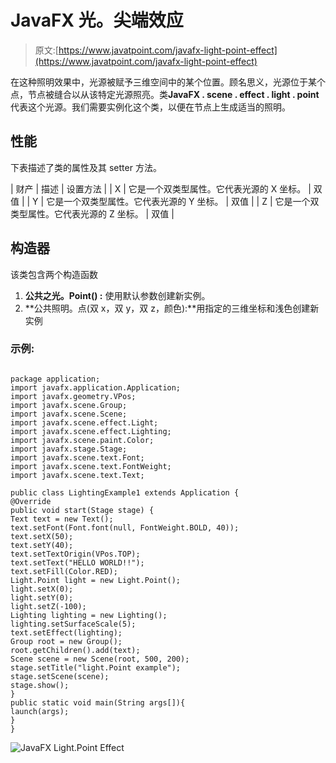 # JavaFX 光。尖端效应

> 原文:[https://www.javatpoint.com/javafx-light-point-effect](https://www.javatpoint.com/javafx-light-point-effect)

在这种照明效果中，光源被赋予三维空间中的某个位置。顾名思义，光源位于某个点，节点被缝合以从该特定光源照亮。类**JavaFX . scene . effect . light . point**代表这个光源。我们需要实例化这个类，以便在节点上生成适当的照明。

## 性能

下表描述了类的属性及其 setter 方法。

| 财产 | 描述 | 设置方法 |
| X | 它是一个双类型属性。它代表光源的 X 坐标。 | 双值 |
| Y | 它是一个双类型属性。它代表光源的 Y 坐标。 | 双值 |
| Z | 它是一个双类型属性。它代表光源的 Z 坐标。 | 双值 |

## 构造器

该类包含两个构造函数

1.  **公共之光。Point() :** 使用默认参数创建新实例。
2.  **公共照明。点(双 x，双 y，双 z，颜色):**用指定的三维坐标和浅色创建新实例

### 示例:

```

package application;
import javafx.application.Application;
import javafx.geometry.VPos;
import javafx.scene.Group; 
import javafx.scene.Scene;
import javafx.scene.effect.Light;
import javafx.scene.effect.Lighting;
import javafx.scene.paint.Color;
import javafx.stage.Stage; 
import javafx.scene.text.Font; 
import javafx.scene.text.FontWeight; 
import javafx.scene.text.Text; 

public class LightingExample1 extends Application { 
@Override
public void start(Stage stage) {  
Text text = new Text();       
text.setFont(Font.font(null, FontWeight.BOLD, 40));        
text.setX(50); 
text.setY(40); 
text.setTextOrigin(VPos.TOP);
text.setText("HELLO WORLD!!");        
text.setFill(Color.RED);   
Light.Point light = new Light.Point();
light.setX(0);
light.setY(0);
light.setZ(-100);
Lighting lighting = new Lighting(); 
lighting.setSurfaceScale(5);
text.setEffect(lighting);       
Group root = new Group();
root.getChildren().add(text);
Scene scene = new Scene(root, 500, 200);  
stage.setTitle("light.Point example");  
stage.setScene(scene);
stage.show();         
} 
public static void main(String args[]){ 
launch(args); 
} 
}

```

![JavaFX Light.Point Effect](../Images/e91d4f4d54c2b5dc6e00214583b30149.png)
